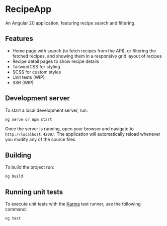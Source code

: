 # RecipeApp
An Angular 20 application, featuring recipe search and filtering.

## Features

- Home page with search (to fetch recipes from the API), or filtering the fetched recipes, and showing them in a responsive grid layout of recipes
- Recipe detail pages to show recipe details
- TailwindCSS for styling
- SCSS for custom styles
- Unit tests (WIP)
- SSR (WIP)

## Development server

To start a local development server, run:

```bash
ng serve or npm start
```

Once the server is running, open your browser and navigate to `http://localhost:4200/`. The application will automatically reload whenever you modify any of the source files.

## Building

To build the project run:

```bash
ng build
```

## Running unit tests

To execute unit tests with the [Karma](https://karma-runner.github.io) test runner, use the following command:

```bash
ng test
```
